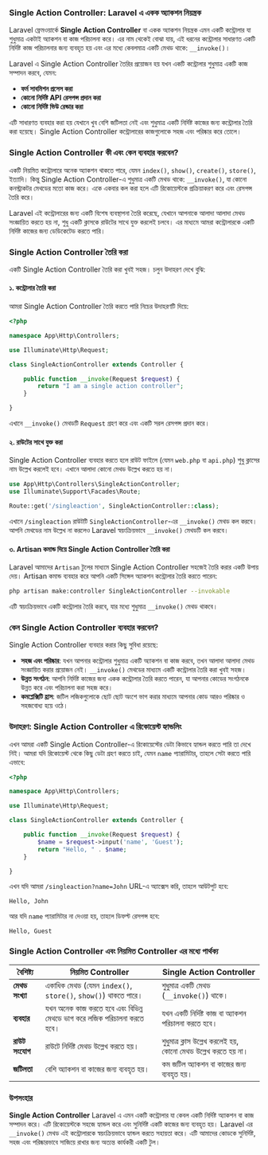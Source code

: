 ### Single Action Controller: Laravel এ একক অ্যাকশন নিয়ন্ত্রক

Laravel ফ্রেমওয়ার্কে **Single Action Controller** বা একক অ্যাকশন নিয়ন্ত্রক এমন একটি কন্ট্রোলার যা শুধুমাত্র একটাই অ্যাকশন বা কাজ পরিচালনা করে। এর নাম থেকেই বোঝা যায়, এই ধরনের কন্ট্রোলার সাধারণত একটি নির্দিষ্ট কাজ পরিচালনার জন্য ব্যবহৃত হয় এবং এর মধ্যে কেবলমাত্র একটি মেথড থাকে: `__invoke()`।

Laravel এ Single Action Controller তৈরির প্রয়োজন হয় যখন একটি কন্ট্রোলার শুধুমাত্র একটি কাজ সম্পাদন করবে, যেমন:

-   **ফর্ম সাবমিশন প্রসেস করা**
-   **কোনো নির্দিষ্ট API রেসপন্স প্রদান করা**
-   **কোনো নির্দিষ্ট ভিউ রেন্ডার করা**

এটি সাধারণত ব্যবহার করা হয় যেখানে খুব বেশি জটিলতা নেই এবং শুধুমাত্র একটি নির্দিষ্ট কাজের জন্য কন্ট্রোলার তৈরি করা হয়েছে। Single Action Controller কন্ট্রোলারের কাজগুলোকে সহজ এবং পরিষ্কার করে তোলে।

### Single Action Controller কী এবং কেন ব্যবহার করবেন?

একটি নিয়মিত কন্ট্রোলারে অনেক অ্যাকশন থাকতে পারে, যেমন `index()`, `show()`, `create()`, `store()`, ইত্যাদি। কিন্তু Single Action Controller-এ শুধুমাত্র একটি মেথড থাকে: `__invoke()`, যা কোনো কনস্ট্রাকটর মেথডের মতো কাজ করে। একে একবার কল করা হলে এটি রিকোয়েস্টকে প্রক্রিয়াকরণ করে এবং রেসপন্স তৈরি করে।

Laravel এই কন্ট্রোলারের জন্য একটি বিশেষ ব্যবস্থাপনা তৈরি করেছে, যেখানে আপনাকে আলাদা আলাদা মেথড সংজ্ঞায়িত করতে হয় না, শুধু একটি ক্লাসকে রাউটের সাথে যুক্ত করলেই চলবে। এর মাধ্যমে আমরা কন্ট্রোলারকে একটি নির্দিষ্ট কাজের জন্য ডেডিকেটেড করতে পারি।

### Single Action Controller তৈরি করা

একটি Single Action Controller তৈরি করা খুবই সহজ। চলুন উদাহরণ দেখে বুঝি:

#### ১. কন্ট্রোলার তৈরি করা

আমরা Single Action Controller তৈরি করতে পারি নিচের উদাহরণটি দিয়ে:

```php
<?php

namespace App\Http\Controllers;

use Illuminate\Http\Request;

class SingleActionController extends Controller {

    public function __invoke(Request $request) {
        return "I am a single action controller";
    }

}
```

এখানে `__invoke()` মেথডটি `Request` গ্রহণ করে এবং একটি সরল রেসপন্স প্রদান করে।

#### ২. রাউটের সাথে যুক্ত করা

Single Action Controller ব্যবহার করতে হলে রাউট ফাইলে (যেমন `web.php` বা `api.php`) শুধু ক্লাসের নাম উল্লেখ করলেই হবে। এখানে আলাদা কোনো মেথড উল্লেখ করতে হয় না।

```php
use App\Http\Controllers\SingleActionController;
use Illuminate\Support\Facades\Route;

Route::get('/singleaction', SingleActionController::class);
```

এখানে `/singleaction` রাউটটি `SingleActionController`-এর `__invoke()` মেথড কল করবে। আপনি মেথডের নাম উল্লেখ না করলেও Laravel স্বয়ংক্রিয়ভাবে `__invoke()` মেথডটি কল করবে।

#### ৩. Artisan কমান্ড দিয়ে Single Action Controller তৈরি করা

Laravel আমাদের `Artisan` টুলের মাধ্যমে Single Action Controller সহজেই তৈরি করার একটি উপায় দেয়। Artisan কমান্ড ব্যবহার করে আপনি একটি সিঙ্গেল অ্যাকশন কন্ট্রোলার তৈরি করতে পারেন:

```bash
php artisan make:controller SingleActionController --invokable
```

এটি স্বয়ংক্রিয়ভাবে একটি কন্ট্রোলার তৈরি করবে, যার মধ্যে শুধুমাত্র `__invoke()` মেথড থাকবে।

### কেন Single Action Controller ব্যবহার করবেন?

Single Action Controller ব্যবহার করার কিছু সুবিধা রয়েছে:

-   **সহজ এবং পরিষ্কার**: যখন আপনার কন্ট্রোলার শুধুমাত্র একটি অ্যাকশন বা কাজ করবে, তখন আলাদা আলাদা মেথড সংজ্ঞায়িত করার প্রয়োজন নেই। `__invoke()` মেথডের মাধ্যমে একটি কন্ট্রোলার তৈরি করা খুবই সহজ।
-   **উন্নত সংগঠন**: আপনি নির্দিষ্ট কাজের জন্য একক কন্ট্রোলার তৈরি করতে পারেন, যা আপনার কোডের সংগঠনকে উন্নত করে এবং পরিচালনা করা সহজ করে।
-   **কমপ্লেক্সিটি হ্রাস**: জটিল লজিকগুলোকে ছোট ছোট অংশে ভাগ করার মাধ্যমে আপনার কোড আরও পরিষ্কার ও সহজবোধ্য হয়ে ওঠে।

### উদাহরণ: Single Action Controller এ রিকোয়েস্ট হ্যান্ডলিং

এখন আমরা একটি Single Action Controller-এ রিকোয়েস্টের ডেটা কিভাবে হ্যান্ডল করতে পারি তা দেখে নিই। আমরা যদি রিকোয়েস্ট থেকে কিছু ডেটা গ্রহণ করতে চাই, যেমন `name` প্যারামিটার, তাহলে সেটা করতে পারি এভাবে:

```php
<?php

namespace App\Http\Controllers;

use Illuminate\Http\Request;

class SingleActionController extends Controller {

    public function __invoke(Request $request) {
        $name = $request->input('name', 'Guest');
        return "Hello, " . $name;
    }

}
```

এখন যদি আমরা `/singleaction?name=John` URL-এ অ্যাক্সেস করি, তাহলে আউটপুট হবে:

```
Hello, John
```

আর যদি `name` প্যারামিটার না দেওয়া হয়, তাহলে ডিফল্ট রেসপন্স হবে:

```
Hello, Guest
```

### Single Action Controller এবং নিয়মিত Controller এর মধ্যে পার্থক্য

| বৈশিষ্ট্য       | নিয়মিত Controller                                                      | Single Action Controller                                        |
| --------------- | ----------------------------------------------------------------------- | --------------------------------------------------------------- |
| **মেথড সংখ্যা** | একাধিক মেথড (যেমন `index()`, `store()`, `show()`) থাকতে পারে।           | শুধুমাত্র একটি মেথড (`__invoke()`) থাকে।                        |
| **ব্যবহার**     | যখন অনেক কাজ করতে হবে এবং বিভিন্ন মেথডে ভাগ করে লজিক পরিচালনা করতে হবে। | যখন একটি নির্দিষ্ট কাজ বা অ্যাকশন পরিচালনা করতে হবে।            |
| **রাউট সংযোগ**  | রাউটে নির্দিষ্ট মেথড উল্লেখ করতে হয়।                                   | শুধুমাত্র ক্লাস উল্লেখ করলেই হয়, কোনো মেথড উল্লেখ করতে হয় না। |
| **জটিলতা**      | বেশি অ্যাকশন বা কাজের জন্য ব্যবহৃত হয়।                                 | কম জটিল অ্যাকশন বা কাজের জন্য ব্যবহৃত হয়।                      |

### উপসংহার

**Single Action Controller** Laravel এ এমন একটি কন্ট্রোলার যা কেবল একটি নির্দিষ্ট অ্যাকশন বা কাজ সম্পাদন করে। এটি রিকোয়েস্টকে সহজে হ্যান্ডল করে এবং সুনির্দিষ্ট একটি কাজের জন্য ব্যবহৃত হয়। Laravel এর `__invoke()` মেথড এই কন্ট্রোলারকে স্বয়ংক্রিয়ভাবে হ্যান্ডল করতে সহায়তা করে। এটি আমাদের কোডকে সুনির্দিষ্ট, সহজ এবং পরিষ্কারভাবে সাজিয়ে রাখার জন্য অত্যন্ত কার্যকরী একটি টুল।
